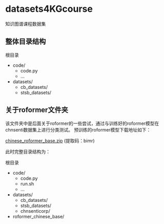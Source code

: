 # datasets4KGcourse
知识图谱课程数据集

## 整体目录结构
根目录
- code/
  - code.py
  - ...
- datasets/
  - cb_datasets/
  - stsb_datasets/

## 关于roformer文件夹
该文件夹中是后面关于roformer的一些尝试，通过与训练好的roformer模型在chnsenti数据集上进行分类测试。
预训练的roformer模型下载地址如下：

[chinese_roformer_base.zip](https://pan.baidu.com/s/10W5BYDQSeLyajTWjexZeoQ) (提取码：bimr)

此时完整目录结构为：

根目录
- code/
  - code.py
  - run.sh
  - ...
- datasets/
  - cb_datasets/
  - stsb_datasets/
  - chnsenticorp/
- roformer_chinese_base/
